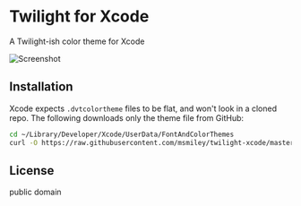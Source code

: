 # Twilight for Xcode

A Twilight-ish color theme for Xcode

![Screenshot](https://raw.github.com/msmiley/twilight-xcode/master/screenshot.png)

## Installation

Xcode expects `.dvtcolortheme` files to be flat, and won't look in a cloned repo. The following downloads only the theme file from GitHub:

```bash
cd ~/Library/Developer/Xcode/UserData/FontAndColorThemes
curl -O https://raw.githubusercontent.com/msmiley/twilight-xcode/master/Twilight.dvtcolortheme
```


## License

public domain